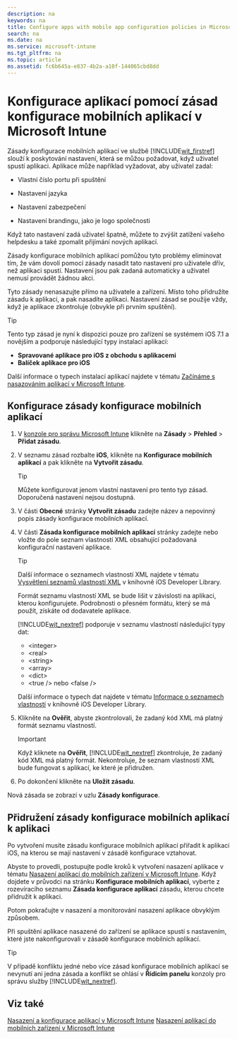 ```yaml
---
description: na
keywords: na
title: Configure apps with mobile app configuration policies in Microsoft Intune
search: na
ms.date: na
ms.service: microsoft-intune
ms.tgt_pltfrm: na
ms.topic: article
ms.assetid: fc6b645a-e837-4b2a-a10f-144065cbd8dd
---
```

# Konfigurace aplikac&#237; pomoc&#237; z&#225;sad konfigurace mobiln&#237;ch aplikac&#237; v Microsoft Intune
Zásady konfigurace mobilních aplikací ve službě [!INCLUDE[wit_firstref](../Token/wit_firstref_md.md)] slouží k poskytování nastavení, která se můžou požadovat, když uživatel spustí aplikaci. Aplikace může například vyžadovat, aby uživatel zadal:

-   Vlastní číslo portu při spuštění

-   Nastavení jazyka

-   Nastavení zabezpečení

-   Nastavení brandingu, jako je logo společnosti

Když tato nastavení zadá uživatel špatně, můžete to zvýšit zatížení vašeho helpdesku a také zpomalit přijímání nových aplikací.

Zásady konfigurace mobilních aplikací pomůžou tyto problémy eliminovat tím, že vám dovolí pomocí zásady nasadit tato nastavení pro uživatele dřív, než aplikaci spustí. Nastavení jsou pak zadaná automaticky a uživatel nemusí provádět žádnou akci.

Tyto zásady nenasazujte přímo na uživatele a zařízení. Místo toho přidružíte zásadu k aplikaci, a pak nasadíte aplikaci. Nastavení zásad se použije vždy, když je aplikace zkontroluje (obvykle při prvním spuštění).

> [!TIP]
> Tento typ zásad je nyní k dispozici pouze pro zařízení se systémem iOS 7.1 a novějším a podporuje následující typy instalací aplikací:
> 
> -   **Spravované aplikace pro iOS z obchodu s aplikacemi**
> -   **Balíček aplikace pro iOS**
> 
> Další informace o typech instalací aplikací najdete v tématu [Začínáme s nasazováním aplikací v Microsoft Intune](../Topic/Plan_for_app_deployment_in_Microsoft_Intune.md).

## Konfigurace zásady konfigurace mobilních aplikací

1.  V [konzole pro správu Microsoft Intune](https://manage.microsoft.com) klikněte na **Zásady** &gt; **Přehled** &gt; **Přidat zásadu**.

2.  V seznamu zásad rozbalte **iOS**, klikněte na **Konfigurace mobilních aplikací** a pak klikněte na **Vytvořit zásadu**.

    > [!TIP]
    > Můžete konfigurovat jenom vlastní nastavení pro tento typ zásad. Doporučená nastavení nejsou dostupná.

3.  V části **Obecné** stránky **Vytvořit zásadu** zadejte název a nepovinný popis zásady konfigurace mobilních aplikací.

4.  V části **Zásada konfigurace mobilních aplikací** stránky zadejte nebo vložte do pole seznam vlastností XML obsahující požadovaná konfigurační nastavení aplikace.

    > [!TIP]
    > Další informace o seznamech vlastností XML najdete v tématu [Vysvětlení seznamů vlastností XML](https://developer.apple.com/library/ios/documentation/Cocoa/Conceptual/PropertyLists/UnderstandXMLPlist/UnderstandXMLPlist.html) v knihovně iOS Developer Library.
    > 
    > Formát seznamu vlastností XML se bude lišit v závislosti na aplikaci, kterou konfigurujete. Podrobnosti o přesném formátu, který se má použít, získáte od dodavatele aplikace.
    > 
    > [!INCLUDE[wit_nextref](../Token/wit_nextref_md.md)] podporuje v seznamu vlastností následující typy dat:
    > 
    > -   &lt;integer&gt;
    > -   &lt;real&gt;
    > -   &lt;string&gt;
    > -   &lt;array&gt;
    > -   &lt;dict&gt;
    > -   &lt;true /&gt; nebo &lt;false /&gt;
    > 
    > Další informace o typech dat najdete v tématu [Informace o seznamech vlastností](https://developer.apple.com/library/ios/documentation/Cocoa/Conceptual/PropertyLists/AboutPropertyLists/AboutPropertyLists.html) v knihovně iOS Developer Library.

5.  Klikněte na **Ověřit**, abyste zkontrolovali, že zadaný kód XML má platný formát seznamu vlastností.

    > [!IMPORTANT]
    > Když kliknete na **Ověřit**, [!INCLUDE[wit_nextref](../Token/wit_nextref_md.md)] zkontroluje, že zadaný kód XML má platný formát. Nekontroluje, že seznam vlastností XML bude fungovat s aplikací, ke které je přidružen.

6.  Po dokončení klikněte na **Uložit zásadu**.

Nová zásada se zobrazí v uzlu **Zásady konfigurace**.

## Přidružení zásady konfigurace mobilních aplikací k aplikaci
Po vytvoření musíte zásadu konfigurace mobilních aplikací přiřadit k aplikaci iOS, na kterou se mají nastavení v zásadě konfigurace vztahovat.

Abyste to provedli, postupujte podle kroků k vytvoření nasazení aplikace v tématu [Nasazení aplikací do mobilních zařízení v Microsoft Intune](../Topic/Deploy_apps_to_mobile_devices_in_Microsoft_Intune_-_deleted.md). Když dojdete v průvodci na stránku **Konfigurace mobilních aplikací**, vyberte z rozevíracího seznamu **Zásada konfigurace aplikací** zásadu, kterou chcete přidružit k aplikaci.

Potom pokračujte v nasazení a monitorování nasazení aplikace obvyklým způsobem.

Při spuštění aplikace nasazené do zařízení se aplikace spustí s nastavením, které jste nakonfigurovali v zásadě konfigurace mobilních aplikací.

> [!TIP]
> V případě konfliktu jedné nebo více zásad konfigurace mobilních aplikací se nevynutí ani jedna zásada a konflikt se ohlásí v **Řídicím panelu** konzoly pro správu služby [!INCLUDE[wit_nextref](../Token/wit_nextref_md.md)].

## Viz také
[Nasazení a konfigurace aplikací v Microsoft Intune](../Topic/Deploy_and_configure_apps_with_Microsoft_Intune.md)
[Nasazení aplikací do mobilních zařízení v Microsoft Intune](../Topic/Deploy_apps_to_mobile_devices_in_Microsoft_Intune_-_deleted.md)

